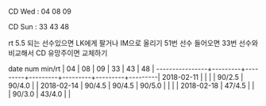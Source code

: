 CD Wed : 04 08 09

CD Sun : 33 43 48

rt 5.5 되는 선수있으면 LK에게 팔거나 IM으로 올리기
51번 선수 들어오면 33번 선수와 비교해서 CD 유망주이면 교체하기

date num min/rt |    04   |    08   |    09   |    33   |    43   |    48   |
----------------+---------+---------+---------+---------+---------+---------|
2018-02-11      |         |         |         |  90/2.5 |  90/4.0 |         |
2018-02-14      |  90/4.5 |  90/4.5 |  90/5.0 |         |         |         |
2018-02-18      |  47/4.5 |         |         |  90/3.0 |  43/4.0 |         |


